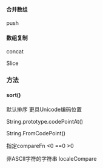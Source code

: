 #### 合并数组

push

#### 数组复制

concat

Slice

### 方法

#### sort()

默认排序 更具Unicode编码位置

String.prototype.codePointAt()

String.FromCodePoint()



指定compareFn   <0  ==0  >0

非ASCII字符的字符串 localeCompare

